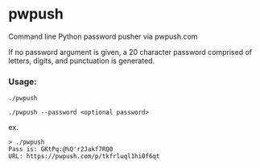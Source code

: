 # pwpush
Command line Python password pusher via pwpush.com

If no password argument is given, a 20 character password comprised of letters, digits, and punctuation is generated.

### Usage:

`./pwpush`

`./pwpush --password <optional password>`

ex.

```
> ./pwpush
Pass is: GKtPq:@%Q'r2Jakf7RQ0
URL: https://pwpush.com/p/tkfrluql1hi0f6qt
```

